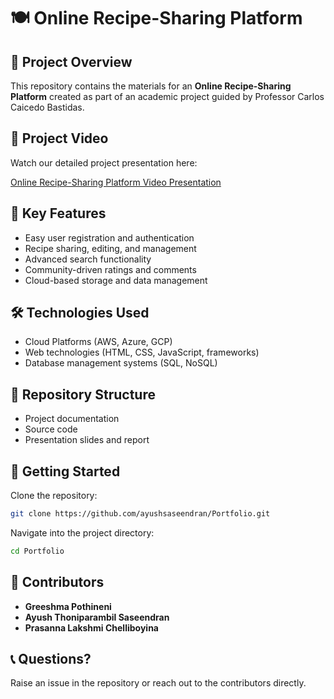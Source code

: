 
# 🍽️ Online Recipe-Sharing Platform

## 📌 Project Overview

This repository contains the materials for an **Online Recipe-Sharing Platform** created as part of an academic project guided by Professor Carlos Caicedo Bastidas.

## 🎥 Project Video

Watch our detailed project presentation here:

[Online Recipe-Sharing Platform Video Presentation](https://video.syr.edu/media/t/1_c31yi896)

## 🚀 Key Features

- Easy user registration and authentication
- Recipe sharing, editing, and management
- Advanced search functionality
- Community-driven ratings and comments
- Cloud-based storage and data management

## 🛠️ Technologies Used

- Cloud Platforms (AWS, Azure, GCP)
- Web technologies (HTML, CSS, JavaScript, frameworks)
- Database management systems (SQL, NoSQL)

## 📂 Repository Structure

- Project documentation
- Source code
- Presentation slides and report

## 📖 Getting Started

Clone the repository:

```bash
git clone https://github.com/ayushsaseendran/Portfolio.git
```

Navigate into the project directory:

```bash
cd Portfolio
```

## 👥 Contributors

- **Greeshma Pothineni**
- **Ayush Thoniparambil Saseendran**
- **Prasanna Lakshmi Chelliboyina**

## 📞 Questions?

Raise an issue in the repository or reach out to the contributors directly.
